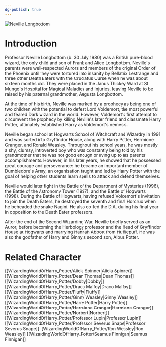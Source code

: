 ```yaml
---
dg-publish: true
---
```

![Neville Longbottom](http://rxbg5ysja.bkt.gdipper.com/Neville_Longbottom.png)
# Introduction
Professor Neville Longbottom (b. 30 July 1980) was a British pure-blood wizard, the only child and son of Frank and Alice Longbottom. Neville's parents were well-respected Aurors and members of the original Order of the Phoenix until they were tortured into insanity by Bellatrix Lestrange and three other Death Eaters with the Cruciatus Curse when he was about sixteen months old. They were placed in the Janus Thickey Ward at St Mungo's Hospital for Magical Maladies and Injuries, leaving Neville to be raised by his paternal grandmother, Augusta Longbottom. 

At the time of his birth, Neville was marked by a prophecy as being one of two children with the potential to defeat Lord Voldemort, the most powerful and feared Dark wizard in the world. However, Voldemort's first attempt to circumvent the prophecy by killing Neville's later friend and classmate Harry Potter, ultimately established Harry as Voldemort's nemesis.  

Neville began school at Hogwarts School of Witchcraft and Wizardry in 1991 and was sorted into Gryffindor House, along with Harry Potter, Hermione Granger, and Ronald Weasley. Throughout his school years, he was mostly a shy, clumsy, introverted boy who was constantly being told by his grandmother that he was not good enough or living up to his parents' accomplishments. However, in his later years, he showed that he possessed great courage and perseverance: he became an important member of Dumbledore's Army, an organisation taught and led by Harry Potter with the goal of helping other students learn spells to attack and defend themselves.   

Neville would later fight in the Battle of the Department of Mysteries (1996), the Battle of the Astronomy Tower (1997), and the Battle of Hogwarts (1998). During the Battle of Hogwarts, having refused Voldemort's invitation to join the Death Eaters, he destroyed the seventh and final Horcrux when he beheaded the snake Nagini. He also co-led the D.A. during his final year in opposition to the Death Eater professors.  

After the end of the Second Wizarding War, Neville briefly served as an Auror, before becoming the Herbology professor and the Head of Gryffindor House at Hogwarts and marrying Hannah Abbott from Hufflepuff. He was also the godfather of Harry and Ginny's second son, Albus Potter.   

# Related Character
[[WizardingWorldOfHarry_Potter/Alicia Spinnet\|Alicia Spinnet]]
[[WizardingWorldOfHarry_Potter/Dean Thomas\|Dean Thomas]]
[[WizardingWorldOfHarry_Potter/Dobby\|Dobby]]
[[WizardingWorldOfHarry_Potter/Draco Malfoy\|Draco Malfoy]]
[[WizardingWorldOfHarry_Potter/Fluffy\|Fluffy]]
[[WizardingWorldOfHarry_Potter/Ginny Weasley\|Ginny Weasley]]
[[WizardingWorldOfHarry_Potter/Harry Potter\|Harry Potter]]
[[WizardingWorldOfHarry_Potter/Hermione Granger\|Hermione Granger]]
[[WizardingWorldOfHarry_Potter/Norbert\|Norbert]]
[[WizardingWorldOfHarry_Potter/Professor Lupin\|Professor Lupin]]
[[WizardingWorldOfHarry_Potter/Professor Severus Snape\|Professor Severus Snape]]
[[WizardingWorldOfHarry_Potter/Ron Weasley\|Ron Weasley]]
[[WizardingWorldOfHarry_Potter/Seamus Finnigan\|Seamus Finnigan]]
